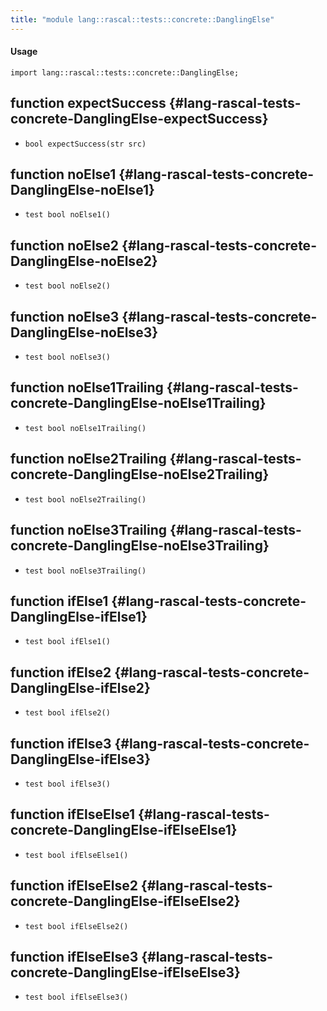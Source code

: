 ```yaml
---
title: "module lang::rascal::tests::concrete::DanglingElse"
---
```


#### Usage

`import lang::rascal::tests::concrete::DanglingElse;`

## function expectSuccess {#lang-rascal-tests-concrete-DanglingElse-expectSuccess}

* ``bool expectSuccess(str src)``

## function noElse1 {#lang-rascal-tests-concrete-DanglingElse-noElse1}

* ``test bool noElse1()``

## function noElse2 {#lang-rascal-tests-concrete-DanglingElse-noElse2}

* ``test bool noElse2()``

## function noElse3 {#lang-rascal-tests-concrete-DanglingElse-noElse3}

* ``test bool noElse3()``

## function noElse1Trailing {#lang-rascal-tests-concrete-DanglingElse-noElse1Trailing}

* ``test bool noElse1Trailing()``

## function noElse2Trailing {#lang-rascal-tests-concrete-DanglingElse-noElse2Trailing}

* ``test bool noElse2Trailing()``

## function noElse3Trailing {#lang-rascal-tests-concrete-DanglingElse-noElse3Trailing}

* ``test bool noElse3Trailing()``

## function ifElse1 {#lang-rascal-tests-concrete-DanglingElse-ifElse1}

* ``test bool ifElse1()``

## function ifElse2 {#lang-rascal-tests-concrete-DanglingElse-ifElse2}

* ``test bool ifElse2()``

## function ifElse3 {#lang-rascal-tests-concrete-DanglingElse-ifElse3}

* ``test bool ifElse3()``

## function ifElseElse1 {#lang-rascal-tests-concrete-DanglingElse-ifElseElse1}

* ``test bool ifElseElse1()``

## function ifElseElse2 {#lang-rascal-tests-concrete-DanglingElse-ifElseElse2}

* ``test bool ifElseElse2()``

## function ifElseElse3 {#lang-rascal-tests-concrete-DanglingElse-ifElseElse3}

* ``test bool ifElseElse3()``


